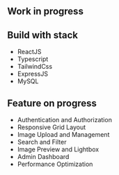 ## Work in progress

## Build with stack

- ReactJS
- Typescript
- TailwindCss
- ExpressJS
- MySQL

## Feature on progress

- Authentication and Authorization
- Responsive Grid Layout
- Image Upload and Management
- Search and Filter
- Image Preview and Lightbox
- Admin Dashboard
- Performance Optimization
